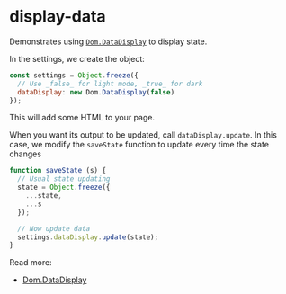 # display-data

Demonstrates using [`Dom.DataDisplay`](https://api.ixfx.fun/classes/Dom.DataDisplay.html) to display state.

In the settings, we create the object:
```js
const settings = Object.freeze({
  // Use _false_ for light mode, _true_ for dark
  dataDisplay: new Dom.DataDisplay(false)
});
```

This will add some HTML to your page.

When you want its output to be updated, call `dataDisplay.update`. In this case, we modify the `saveState` function to update every time the state changes

```js
function saveState (s) {
  // Usual state updating
  state = Object.freeze({
    ...state,
    ...s
  });

  // Now update data
  settings.dataDisplay.update(state);
}
```

Read more:
* [Dom.DataDisplay](https://api.ixfx.fun/classes/Dom.DataDisplay.html)

